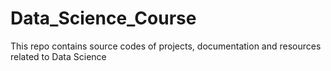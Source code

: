 # Data_Science_Course
This repo contains source codes of projects, documentation and resources related to Data Science
